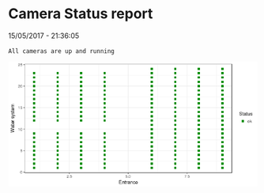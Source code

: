 Camera Status report
================
15/05/2017 - 21:36:05

    All cameras are up and running

![](camreport_files/figure-markdown_github/unnamed-chunk-2-1.png)
